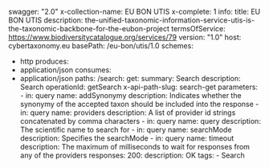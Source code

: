 swagger: "2.0"
x-collection-name: EU BON UTIS
x-complete: 1
info:
  title: EU BON UTIS
  description: the-unified-taxonomic-information-service-utis-is-the-taxonomic-backbone-for-the-eubon-project
  termsOfService: https://www.biodiversitycatalogue.org/services/79
  version: "1.0"
host: cybertaxonomy.eu
basePath: /eu-bon/utis/1.0
schemes:
- http
produces:
- application/json
consumes:
- application/json
paths:
  /search:
    get:
      summary: Search
      description: Search
      operationId: getSearch
      x-api-path-slug: search-get
      parameters:
      - in: query
        name: addSynonymy
        description: Indicates whether the synonymy of the accepted taxon should be
          included into the response
      - in: query
        name: providers
        description: A list of provider id strings concatenated by comma characters
      - in: query
        name: query
        description: The scientific name to search for
      - in: query
        name: searchMode
        description: Specifies the searchMode
      - in: query
        name: timeout
        description: The maximum of milliseconds to wait for responses from any of
          the providers
      responses:
        200:
          description: OK
      tags:
      - Search